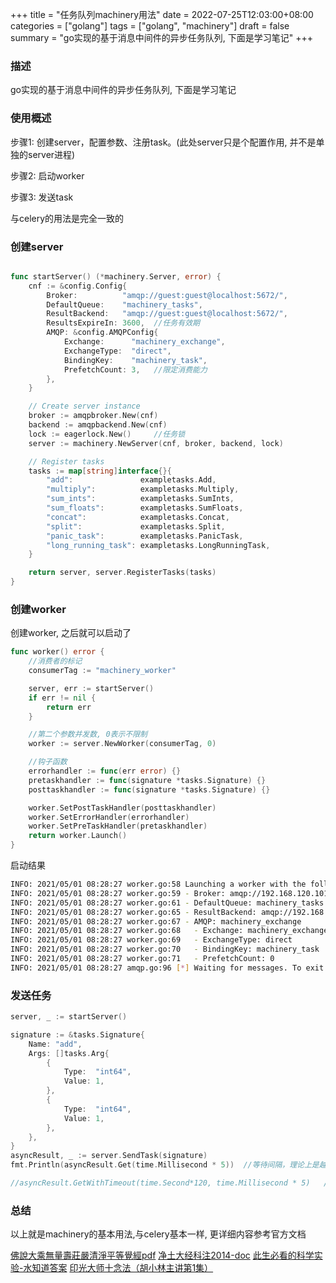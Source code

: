 +++
title = "任务队列machinery用法"
date = 2022-07-25T12:03:00+08:00
categories = ["golang"]
tags = ["golang", "machinery"]
draft = false
summary = "go实现的基于消息中间件的异步任务队列, 下面是学习笔记"
+++

### 描述

go实现的基于消息中间件的异步任务队列, 下面是学习笔记

### 使用概述

步骤1: 创建server，配置参数、注册task。(此处server只是个配置作用, 并不是单独的server进程)

步骤2: 启动worker

步骤3: 发送task

与celery的用法是完全一致的


### 创建server

```go

func startServer() (*machinery.Server, error) {
	cnf := &config.Config{
		Broker:          "amqp://guest:guest@localhost:5672/",
		DefaultQueue:    "machinery_tasks",
		ResultBackend:   "amqp://guest:guest@localhost:5672/",
		ResultsExpireIn: 3600,  //任务有效期
		AMQP: &config.AMQPConfig{
			Exchange:      "machinery_exchange",
			ExchangeType:  "direct",
			BindingKey:    "machinery_task",
			PrefetchCount: 3,   //限定消费能力
		},
	}

	// Create server instance
	broker := amqpbroker.New(cnf)
	backend := amqpbackend.New(cnf)
	lock := eagerlock.New()     //任务锁
	server := machinery.NewServer(cnf, broker, backend, lock)

	// Register tasks
	tasks := map[string]interface{}{
		"add":               exampletasks.Add,
		"multiply":          exampletasks.Multiply,
		"sum_ints":          exampletasks.SumInts,
		"sum_floats":        exampletasks.SumFloats,
		"concat":            exampletasks.Concat,
		"split":             exampletasks.Split,
		"panic_task":        exampletasks.PanicTask,
		"long_running_task": exampletasks.LongRunningTask,
	}

	return server, server.RegisterTasks(tasks)
}

```

### 创建worker

创建worker, 之后就可以启动了

```go
func worker() error {
    //消费者的标记
	consumerTag := "machinery_worker"

	server, err := startServer()
	if err != nil {
		return err
	}

    //第二个参数并发数, 0表示不限制
	worker := server.NewWorker(consumerTag, 0)

    //钩子函数
	errorhandler := func(err error) {}
	pretaskhandler := func(signature *tasks.Signature) {}
	posttaskhandler := func(signature *tasks.Signature) {}

	worker.SetPostTaskHandler(posttaskhandler)
	worker.SetErrorHandler(errorhandler)
	worker.SetPreTaskHandler(pretaskhandler)
	return worker.Launch()
}
```

启动结果

```bash
INFO: 2021/05/01 08:28:27 worker.go:58 Launching a worker with the following settings:
INFO: 2021/05/01 08:28:27 worker.go:59 - Broker: amqp://192.168.120.101:5672
INFO: 2021/05/01 08:28:27 worker.go:61 - DefaultQueue: machinery_tasks
INFO: 2021/05/01 08:28:27 worker.go:65 - ResultBackend: amqp://192.168.120.101:5672
INFO: 2021/05/01 08:28:27 worker.go:67 - AMQP: machinery_exchange
INFO: 2021/05/01 08:28:27 worker.go:68   - Exchange: machinery_exchange
INFO: 2021/05/01 08:28:27 worker.go:69   - ExchangeType: direct
INFO: 2021/05/01 08:28:27 worker.go:70   - BindingKey: machinery_task
INFO: 2021/05/01 08:28:27 worker.go:71   - PrefetchCount: 0
INFO: 2021/05/01 08:28:27 amqp.go:96 [*] Waiting for messages. To exit press CTRL+C
```

### 发送任务

```go
server, _ := startServer()

signature := &tasks.Signature{
    Name: "add",
    Args: []tasks.Arg{
        {
            Type:  "int64",
            Value: 1,
        },
        {
            Type:  "int64",
            Value: 1,
        },
    },
}
asyncResult, _ := server.SendTask(signature)
fmt.Println(asyncResult.Get(time.Millisecond * 5))  //等待间隔，理论上是越小越好

//asyncResult.GetWithTimeout(time.Second*120, time.Millisecond * 5)   //第一个参数才是timeout
```

### 总结

以上就是machinery的基本用法,与celery基本一样, 更详细内容参考官方文档


[佛說大乘無量壽莊嚴清淨平等覺經pdf](http://www.sxjy360.top/page-download/)
[净土大经科注2014-doc](http://www.sxjy360.top/page-download/)
[此生必看的科学实验-水知道答案](http://www.sxjy360.top/page-download/)
[印光大师十念法（胡小林主讲第1集）](http://www.sxjy360.top/page-download/)
